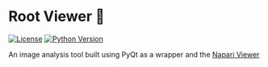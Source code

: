 # Root Viewer 🌳

[![License](https://img.shields.io/pypi/l/magicgui.svg)](https://github.com/pyapp-kit/magicgui/blob/main/LICENSE)
[![Python Version](https://img.shields.io/pypi/pyversions/magicgui.svg)](https://python.org)

An image analysis tool built using PyQt as a wrapper and the [Napari Viewer](https://github.com/napari/napari)